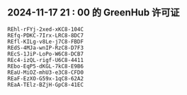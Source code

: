 ## 2024-11-17 21 : 00 的 GreenHub 许可证
```
REhl-rFYj-2xed-xKC8-104C
REfq-PDKC-7Irx-LRC8-8DC7
REfl-KILg-v8Le-j7C8-FBDF
REdS-4MJa-wnIP-RzC8-D7F3
REcS-1JiP-LoPo-W6C8-DCB7
REc4-izQL-rigf-U6C8-4411
REbo-EqP5-dKGL-7kC8-E9B6
REaU-MiOZ-mhU3-e3C8-CFD0
REaF-EzXO-G59x-1qC8-62A2
REaA-TElz-BZjH-GpC8-41EC
```
